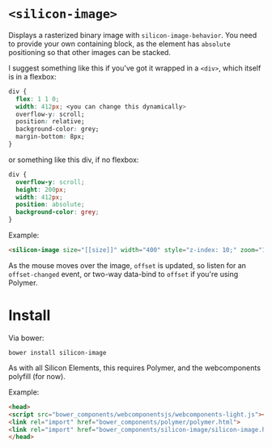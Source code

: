 # `<silicon-image>`
Displays a rasterized binary image with `silicon-image-behavior`.  You need to provide your own containing block, as the element has `absolute` positioning so that other images can be stacked.

I suggest something like this if you've got it wrapped in a `<div>`, which itself is in a flexbox:

```css
div {
  flex: 1 1 0;
  width: 412px; <you can change this dynamically>
  overflow-y: scroll;
  position: relative;
  background-color: grey;
  margin-bottom: 8px;
}
```

or something like this div, if no flexbox:

```css
div {
  overflow-y: scroll;
  height: 200px;
  width: 412px;
  position: absolute;
  background-color: grey;
}
```

Example:

```html
<silicon-image size="[[size]]" width="400" style="z-index: 10;" zoom="10" offset="{{offset}}"></silicon-image>
```

As the mouse moves over the image, `offset` is updated, so listen for an `offset-changed` event, or two-way data-bind to `offset` if you're using Polymer.

# Install

Via bower:

`bower install silicon-image`

As with all Silicon Elements, this requires Polymer, and the webcomponents polyfill (for now).

Example:

```html
<head>
<script src="bower_components/webcomponentsjs/webcomponents-light.js"></script>
<link rel="import" href="bower_components/polymer/polymer.html">
<link rel="import" href="bower_components/silicon-image/silicon-image.html">
</head>
```
